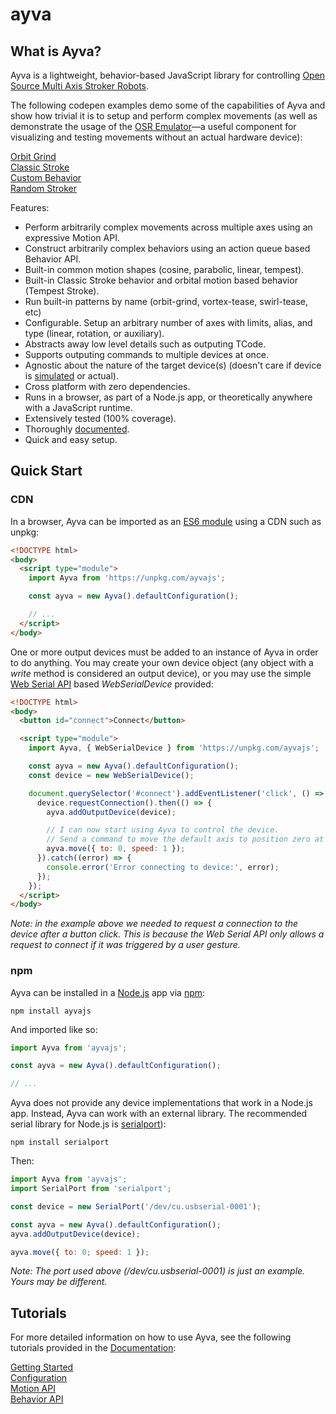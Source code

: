 # ayva
## What is Ayva?
Ayva is a lightweight, behavior-based JavaScript library for controlling <a href="https://www.patreon.com/tempestvr" target="_blank">Open Source Multi Axis Stroker Robots</a>.

The following codepen examples demo some of the capabilities of Ayva and show how trivial it is to setup and perform complex movements (as well as demonstrate the usage of the <a href="https://github.com/ayvajs/osr-emu" target="_blank">OSR Emulator</a>—a useful component for visualizing and testing movements without an actual hardware device):

<a href="https://ayvajs.github.io/ayvajs/orbit-grind-example.html" target="_blank">Orbit Grind</a>  
<a href="https://ayvajs.github.io/ayvajs/classic-stroke-example.html" target="_blank">Classic Stroke</a>  
<a href="https://ayvajs.github.io/ayvajs/custom-behavior-example.html" target="_blank">Custom Behavior</a>  
<a href="https://ayvajs.github.io/ayvajs/random-stroker-example.html" target="_blank">Random Stroker</a>     

Features:
- Perform arbitrarily complex movements across multiple axes using an expressive Motion API.
- Construct arbitrarily complex behaviors using an action queue based Behavior API.
- Built-in common motion shapes (cosine, parabolic, linear, tempest).
- Built-in Classic Stroke behavior and orbital motion based behavior (Tempest Stroke).
- Run built-in patterns by name (orbit-grind, vortex-tease, swirl-tease, etc)
- Configurable. Setup an arbitrary number of axes with limits, alias, and type (linear, rotation, or auxiliary).
- Abstracts away low level details such as outputing TCode.
- Supports outputing commands to multiple devices at once.
- Agnostic about the nature of the target device(s) (doesn't care if device is <a href="https://github.com/ayvajs/osr-emu" target="_blank">simulated</a> or actual).
- Cross platform with zero dependencies.
- Runs in a browser, as part of a Node.js app, or theoretically anywhere with a JavaScript runtime.
- Extensively tested (100% coverage).
- Thoroughly <a href="https://ayvajs.github.io/ayvajs/index.html" target="_blank">documented</a>.
- Quick and easy setup.

## Quick Start
### CDN
In a browser, Ayva can be imported as an <a href="https://developer.mozilla.org/en-US/docs/Web/JavaScript/Guide/Modules" target="_blank">ES6 module</a> using a CDN such as unpkg:

```html
<!DOCTYPE html>
<body>
  <script type="module">
    import Ayva from 'https://unpkg.com/ayvajs';

    const ayva = new Ayva().defaultConfiguration();

    // ...
  </script>
</body>
```

One or more output devices must be added to an instance of Ayva in order to do anything. You may create your own device object (any object with a _write_ method is considered an output device), or you may use the simple <a href="https://developer.mozilla.org/en-US/docs/Web/API/Web_Serial_API" target="_blank">Web Serial API</a> based _WebSerialDevice_ provided:

```html
<!DOCTYPE html>
<body>
  <button id="connect">Connect</button>

  <script type="module">
    import Ayva, { WebSerialDevice } from 'https://unpkg.com/ayvajs';

    const ayva = new Ayva().defaultConfiguration();
    const device = new WebSerialDevice();

    document.querySelector('#connect').addEventListener('click', () => {
      device.requestConnection().then(() => {
        ayva.addOutputDevice(device);

        // I can now start using Ayva to control the device.
        // Send a command to move the default axis to position zero at 1 unit per second.
        ayva.move({ to: 0, speed: 1 });
      }).catch((error) => {
        console.error('Error connecting to device:', error);
      });
    });
  </script>
</body>
```

_Note: in the example above we needed to request a connection to the device after a button click. This is because the Web Serial API only allows a request to connect if it was triggered by a user gesture._
### npm

Ayva can be installed in a <a href="https://nodejs.org/en/" target="_blank">Node.js</a> app via <a href="https://docs.npmjs.com/about-npm" target="_blank">npm</a>:

```
npm install ayvajs
```

And imported like so:
```js
import Ayva from 'ayvajs';

const ayva = new Ayva().defaultConfiguration();

// ...
```

Ayva does not provide any device implementations that work in a Node.js app. Instead, Ayva can work with an external library. The recommended serial library for Node.js is <a href="https://serialport.io/" target="_blank">serialport</a>):

```
npm install serialport
```
Then:
```js
import Ayva from 'ayvajs';
import SerialPort from 'serialport';

const device = new SerialPort('/dev/cu.usbserial-0001');

const ayva = new Ayva().defaultConfiguration();
ayva.addOutputDevice(device);

ayva.move({ to: 0; speed: 1 });
```
_Note: The port used above (/dev/cu.usbserial-0001) is just an example. Yours may be different._

## Tutorials
For more detailed information on how to use Ayva, see the following tutorials provided in the <a href="https://ayvajs.github.io/ayvajs/index.html" target="_blank">Documentation</a>:

<a href="https://ayvajs.github.io/ayvajs/tutorial-getting-started.html" target="_blank">Getting Started</a>  
<a href="https://ayvajs.github.io/ayvajs/tutorial-configuration.html" target="_blank">Configuration</a>  
<a href="https://ayvajs.github.io/ayvajs/tutorial-motion-api.html" target="_blank">Motion API</a>  
<a href="https://ayvajs.github.io/ayvajs/tutorial-behavior-api.html" target="_blank">Behavior API</a>   




